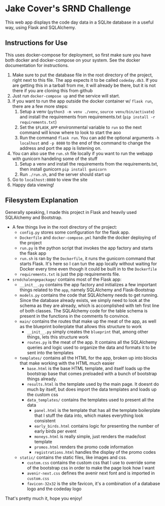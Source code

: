 # Jake Cover's SRND Challenge

This web app displays the code day data in a SQLite database in a useful way, using Flask and SQLAlchemy.

## Instructions for Use

This uses docker-compose for deployment, so first make sure you have both docker and docker-compose on your system. See the docker documentation for instructions.

1. Make sure to put the database file in the root directory of the project, right next to this file. The app expects it to be called `codeday.db3`. If you are getting this in a tarball from me, it will already be there, but it is not there if you are cloning this from github
2. Just run `docker-compose up` and the service will start. 
3. If you want to run the app outside the docker container w/ `flask run`, there are a few more steps:
    1. Setup a venv (`python3 -m venv ./venv`, `source venv/bin/activate`) and install the requirements from requirements.txt (`pip install -r requirements.txt`)
    2. Set the `$FLASK_APP` environmental variable to `run` so the next command will know where to look to start the aoo
    3. Run the command `flask run`. You can add the optional arguments `-h localhost` and `-p 8080` to the end of the command to change the address and port the app is listening on.  
4. You can also use the `run.sh` file locally if you want to run the webapp with gunicorn handeling some of the stuff
    1. Setup a venv and install the requirements from the requirements.txt, then install gunicorn `pip install gunicorn`
    2. Run `./run.sh`, and the server should start up
5. Go to `localhost:8080` to view the site
6. Happy data viewing!


## Filesystem Explanation

Generally speaking, I made this project in Flask and heavily used SQLAlchemy and Bootstrap.

* A few things live in the root directory of the project: 
    * `config.py` stores some configuration for the flask app. 
    * `Dockerfile` and `docker-compose.yml` handle the docker deploying of the project
    * `run.py` is the python script that invokes the app factory and starts the flask app
    * `run.sh` is ran by the `Dockerfile`, it runs the gunicorn command that starts Flask. It's here so I can tun the app locally without waiting for Docker every time even though it could be built in to the `Dockerfile`
    * `requirements.txt` is just the pip requirements file.
* `srndchalengepackage/` contains most of the Flask app:
    * `__init__.py` contains the app factory and initializes a few important things related to the `app`, namely SQLAlchemy and Flask-Bootstrap
    * `models.py` contains the code that SQLAlchemy needs to get running. Since the database already exists, we simply need to look at the schema as they are already, which is accomplished with teh first line of both classes. The SQLAlchemy code for the table schema is present in the functions in the comments fo convince.
    * `main/` contains the routes that make up the meat of the app, as well as the blueprint boilerplate that allows this structure to work
        * `__init__.py` simply creates the `blueprint` that, among other things, lets this structure work
        * `routes.py` is the meat of the app. It contains all the SQLAlchemy queries and logic used to organize the data and formats it to be sent into the templates
    * `templates/` contains all the HTML for the app, broken up into blocks that make working with the HTML much easier
        * `base.html` is the base HTML template, and itself loads up the bootstrap base that comes preloaded with a bunch of bootstrap things already.
        * `results.html` is the template used by the main page. It doesnt do much by itself, but does import the data templates and loads up the custom css
        * `data_templates/` contains the templates used to present all the data
            * `panel.html` is the template that has all the template boilerplate that I stuff the data into, which makes everything look consistent
            * `early_birds.html` contains logic for presenting the number of early birds per event
            * `moneys.html` is really simple, just renders the made/lost template
            * `promos.html` renders the promo code information
            * `registrations.html` handles the display of the promo codes
    * `static/` contains the static files, like images and css.
        * `custom.css` contains the custom css that I use to override some of the bootstrap css in order to make the page look how I want
        * `avenir-next.css` defines the avenir next font and is imported in `custom.css`
        * `favicon-32x32` is the site favicon, it's a combination of a database logo and the codeday logo

That's pretty much it, hope you enjoy!

